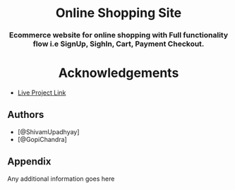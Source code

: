 
<h1 align="center">Online Shopping Site</h1>
<h3 align="center">Ecommerce website for online shopping with Full functionality flow i.e SignUp, SighIn, Cart, Payment Checkout.</h3>


<h1 align="center">Acknowledgements</h1>

 - [Live Project Link](https://gopichandra-dev.github.io/index2.html)
## Authors

- [@ShivamUpadhyay]
- [@GopiChandra]


## Appendix

Any additional information goes here

